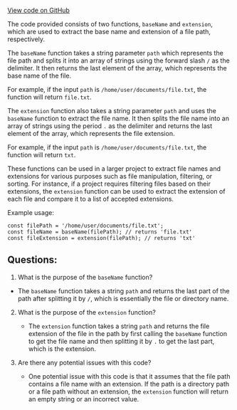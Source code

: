 [View code on GitHub](https://github.com/wandb/weave/weave-js/src/core/util/path.ts)

The code provided consists of two functions, `baseName` and `extension`, which are used to extract the base name and extension of a file path, respectively. 

The `baseName` function takes a string parameter `path` which represents the file path and splits it into an array of strings using the forward slash `/` as the delimiter. It then returns the last element of the array, which represents the base name of the file. 

For example, if the input `path` is `/home/user/documents/file.txt`, the function will return `file.txt`.

The `extension` function also takes a string parameter `path` and uses the `baseName` function to extract the file name. It then splits the file name into an array of strings using the period `.` as the delimiter and returns the last element of the array, which represents the file extension.

For example, if the input `path` is `/home/user/documents/file.txt`, the function will return `txt`.

These functions can be used in a larger project to extract file names and extensions for various purposes such as file manipulation, filtering, or sorting. For instance, if a project requires filtering files based on their extensions, the `extension` function can be used to extract the extension of each file and compare it to a list of accepted extensions. 

Example usage:

```
const filePath = '/home/user/documents/file.txt';
const fileName = baseName(filePath); // returns 'file.txt'
const fileExtension = extension(filePath); // returns 'txt'
```
## Questions: 
 1. What is the purpose of the `baseName` function?
   - The `baseName` function takes a string `path` and returns the last part of the path after splitting it by `/`, which is essentially the file or directory name.

2. What is the purpose of the `extension` function?
   - The `extension` function takes a string `path` and returns the file extension of the file in the path by first calling the `baseName` function to get the file name and then splitting it by `.` to get the last part, which is the extension.

3. Are there any potential issues with this code?
   - One potential issue with this code is that it assumes that the file path contains a file name with an extension. If the path is a directory path or a file path without an extension, the `extension` function will return an empty string or an incorrect value.